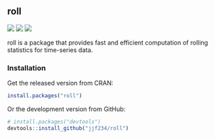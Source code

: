 ## roll

[![](https://api.travis-ci.org/jjf234/roll.png?branch=master)](https://travis-ci.org/jjf234/roll) [![](http://www.r-pkg.org/badges/version/roll)](https://cran.r-project.org/package=roll) [![](https://codecov.io/gh/jjf234/roll/graph/badge.svg)](https://codecov.io/github/jjf234/roll)

roll is a package that provides fast and efficient computation of rolling statistics for time-series data.

### Installation

Get the released version from CRAN:

```R
install.packages("roll")
```

Or the development version from GitHub:

```R
# install.packages("devtools")
devtools::install_github("jjf234/roll")
```
